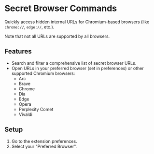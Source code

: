 # Secret Browser Commands

Quickly access hidden internal URLs for Chromium-based browsers (like `chrome://`, `edge://`, etc.).

Note that not all URLs are supported by all browsers.

## Features

* Search and filter a comprehensive list of secret browser URLs.
* Open URLs in your preferred browser (set in preferences) or other supported Chromium browsers:
  * Arc
  * Brave
  * Chrome
  * Dia
  * Edge
  * Opera
  * Perplexity Comet
  * Vivaldi

## Setup

1. Go to the extension preferences.
2. Select your "Preferred Browser".
